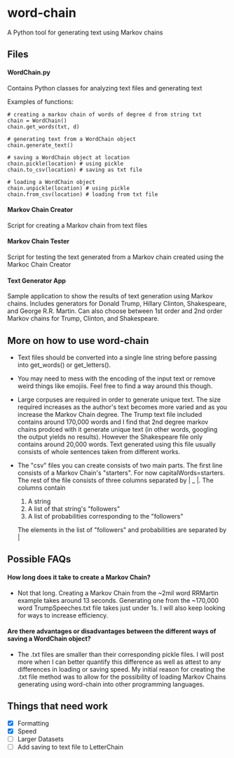 # word-chain
A Python tool for generating text using Markov chains

## Files

#### WordChain.py
Contains Python classes for analyzing text files and generating text

Examples of functions:
```
# creating a markov chain of words of degree d from string txt
chain = WordChain()
chain.get_words(txt, d)
```
```
# generating text from a WordChain object
chain.generate_text()
```
```
# saving a WordChain object at location
chain.pickle(location) # using pickle
chain.to_csv(location) # saving as txt file
```
```
# loading a WordChain object
chain.unpickle(location) # using pickle
chain.from_csv(location) # loading from txt file
```

#### Markov Chain Creator
Script for creating a Markov chain from text files

#### Markov Chain Tester
Script for testing the text generated from a Markov chain created using the Markoc Chain Creator

#### Text Generator App
Sample application to show the results of text generation using Markov chains. Includes generators for Donald Trump, Hillary Clinton, Shakespeare, and George R.R. Martin. Can also choose between 1st order and 2nd order Markov chains for Trump, Clinton, and Shakespeare.

## More on how to use word-chain
- Text files should be converted into a single line string before passing into get_words() or get_letters().
- You may need to mess with the encoding of the input text or remove weird things like emojiis. Feel free to find a way around this though.
- Large corpuses are required in order to generate unique text. The size required increases as the author's text becomes more varied and as you increase the Markov Chain degree. The Trump text file included contains around 170,000 words and I find that 2nd degree markov chains prodced with it generate unique text (in other words, googling the output yields no results). However the Shakespeare file only contains around 20,000 words. Text generated using this file usually consists of whole sentences taken from different works.
- The "csv" files you can create consists of two main parts. The first line consists of a Markov Chain's "starters". For now capitalWords=starters. The rest of the file consists of three columns separated by | _ |. The columns contain
    1. A string
    2. A list of that string's "followers" 
    3. A list of probabilities corresponding to the "followers"
    
    The elements in the list of "followers" and probabilities are separated by |

## Possible FAQs
#### How long does it take to create a Markov Chain?
- Not that long. Creating a Markov Chain from the ~2mil word RRMartin example takes around 13 seconds. Generating one from the ~170,000 word TrumpSpeeches.txt file takes just under 1s. I will also keep looking for ways to increase efficiency.
#### Are there advantages or disadvantages between the different ways of saving a WordChain object?
- The .txt files are smaller than their corresponding pickle files. I will post more when I can better quantify this difference as well as attest to any differences in loading or saving speed. My initial reason for creating the .txt file method was to allow for the possibility of loading Markov Chains generating using word-chain into other programming languages.

## Things that need work
- [x] Formatting
- [x] Speed
- [ ] Larger Datasets
- [ ] Add saving to text file to LetterChain

